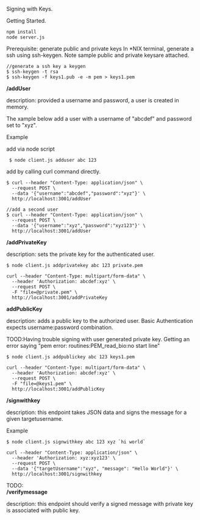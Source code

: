 Signing with Keys.

Getting Started.

```
npm install
node server.js
```

Prerequisite: generate public and private keys 
In *NIX terminal, generate a ssh using ssh-keygen.
Note sample public and private keysare attached.


```code
//generate a ssh key a keygen
$ ssh-keygen -t rsa
$ ssh-keygen -f keys1.pub -e -m pem > keys1.pem
```

**/addUser** 

description:  provided a username and password, a user is created in memory.

The xample below add a user with a username of "abcdef" and password set to "xyz".

Example

add via node script
```code
 $ node client.js adduser abc 123
 ```

add by calling curl command directly.
```code
$ curl --header "Content-Type: application/json" \
  --request POST \
  --data '{"username":"abcdef","password":"xyz"}' \
  http://localhost:3001/addUser

//add a second user
$ curl --header "Content-Type: application/json" \
  --request POST \
  --data '{"username":"xyz","password":"xyz123"}' \
  http://localhost:3001/addUser
```

  
**/addPrivateKey** 

description:  sets the private key for the authenticated user.

```code
$ node client.js addprivatekey abc 123 private.pem  
```
```code
curl --header "Content-Type: multipart/form-data" \
  --header 'Authorization: abcdef:xyz' \
  --request POST \
  -F "file=@private.pem" \
  http://localhost:3001/addPrivateKey

```


**addPublicKey** 

description: adds a public key to the authorized user. Basic Authentication expects username:password combination.

TOOD:Having trouble signing with user generated private key. Getting an error saying "pem error: routines:PEM_read_bio:no start line"

```code
$ node client.js addpublickey abc 123 keys1.pem  
```

```code
curl --header "Content-Type: multipart/form-data" \
  --header 'Authorization: abcdef:xyz' \
  --request POST \
  -F "file=@keys1.pem" \
  http://localhost:3001/addPublicKey
```

**/signwithkey**

description: this endpoint takes JSON data and signs the message for a given targetusername.

Example
```code
$ node client.js signwithkey abc 123 xyz `hi world`
```
```code
curl --header "Content-Type: application/json" \
  --header 'Authorization: xyz:xyz123' \
  --request POST \
  --data '{"targetUsername":"xyz", "message": "Hello World"}' \
  http://localhost:3001/signwithkey
  ```

TODO:   
**/verifymessage**

description: this endpoint should verify a signed message with private key is associated with public key.

  
